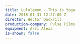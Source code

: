 ```yaml
---
title: Lululemon - This is Yoga
date: 2018-01-31 12:27:00 Z
director: Hector Dockrill
production-company: Pulse Films
equipment: Arri Alexa
is-shown: false
---
```



